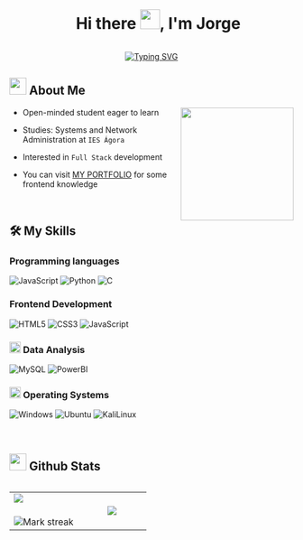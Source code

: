 
<!--user-content-->

<div id="user-content-toc">
  <ul align="center">
    <summary><h1 style="display: inline-block">Hi there  </b> <img src="https://media.giphy.com/media/hvRJCLFzcasrR4ia7z/giphy.gif" width="35">, I'm Jorge</h1></summary>
  </ul>
  
  <p align="center">
  <a href="https://git.io/typing-svg"><img src="https://readme-typing-svg.herokuapp.com?font=&weight=500&size=22&duration=5016&pause=1000&color=F9FF00&center=true&vCenter=true&width=435&lines=Passion+for+lifelong+learning;Constantly+seeking+growth;Eager+to+absorb+wisdom;Embracing+new+challenges" alt="Typing SVG" /></a>
  </p>
</div>


<!--About Me-->

 
##  <picture><img src = "https://github.com/7oSkaaa/7oSkaaa/blob/main/Images/about_me.gif?raw=true" width = 30px></picture> About Me 

<picture> <img align="right" src="https://media.giphy.com/media/wwg1suUiTbCY8H8vIA/giphy.gif" width = 200px></picture>

- Open-minded student eager to learn

- Studies: Systems and Network Administration at `IES Ágora`

- Interested in `Full Stack` development

- You can visit [MY PORTFOLIO]() for some frontend knowledge




<br>

## 🛠️ My Skills

### Programming languages

![JavaScript](https://img.shields.io/badge/JavaScript-F7DF1E?style=flat-square&logo=JavaScript&logoColor=white)
![Python](https://img.shields.io/badge/Python-3776AB?style=flat-square&logo=Python&logoColor=white)
![C](https://img.shields.io/badge/C-A8B9CC?style=flat-square&logo=C&logoColor=white)


### Frontend Development

![HTML5](https://img.shields.io/badge/HTML-E34F26?style=flat-square&logo=HTML5&logoColor=white)
![CSS3](https://img.shields.io/badge/CSS-1572B6?style=flat-square&logo=CSS3&logoColor=white)
![JavaScript](https://img.shields.io/badge/JavaScript-F7DF1E?style=flat-square&logo=JavaScript&logoColor=white)


### <picture> <img src = "https://github.com/7oSkaaa/7oSkaaa/blob/main/Images/CP_PS.gif?raw=true" width = 20px>  </picture> Data Analysis


![MySQL](https://img.shields.io/badge/MySQL-4479A1?style=flat-square&logo=MySQL&logoColor=white)
![PowerBI](https://img.shields.io/badge/PowerBI-F2C811?style=flat-square&logo=PowerBI&logoColor=white)


### <picture> <img src = "https://github.com/7oSkaaa/7oSkaaa/blob/main/Images/OS.gif?raw=true" width = 20px>  </picture> Operating Systems

![Windows](https://img.shields.io/badge/Windows-0078D6?style=flat-square&logo=Windows&logoColor=white)
![Ubuntu](https://img.shields.io/badge/Ubuntu-E95420?style=flat-square&logo=Ubuntu&logoColor=white)
![KaliLinux](https://img.shields.io/badge/Kali-557C94?style=flat-square&logo=KaliLinux&logoColor=white)

<br>

## <picture> <img src = "https://github.com/7oSkaaa/7oSkaaa/blob/main/Images/Statistics.gif?raw=true" width = 30px>  </picture> Github Stats

<!--- stats & Trophy (start) -->

<p align="left">
  <!--- stats (start) -->
<table align="left">
<tr border="none">
<td width="50%" align="center">
  <img  align="left"  src="https://github-readme-stats.vercel.app/api?username=JorgeL03&theme=dark&show_icons=true&count_private=true" />
  <br></br>
  <img alt="Mark streak" src="https://github-readme-streak-stats.herokuapp.com/?user=JorgeL03&theme=dark&hide_border=false" /> 
</td>

<td width="50%" align="center">

  <img  align="center"  src="https://github-readme-stats.anuraghazra1.vercel.app/api/top-langs/?username=JorgeL03&theme=dark&hide_border=false&no-bg=true&no-frame=true&langs_count=7"/>

  </td>
</tr>
</table>
<!-- stats (end) -->

<!--- trophy (start) -->
<!--
<div align=left>
  <a href="https://github.com/ryo-ma/github-profile-trophy" title="Go to Source">
      <img align="center" width=84% src="https://github-profile-trophy.vercel.app/?username=JorgeL03&theme=radical&row=1&column=7&margin-h=15&margin-w=5&no-bg=true" alt="TROPHY" />
    </a>
</div>

<!--- trophy (start) -->
</p>        
<!--- stats (end) -->

<br>


